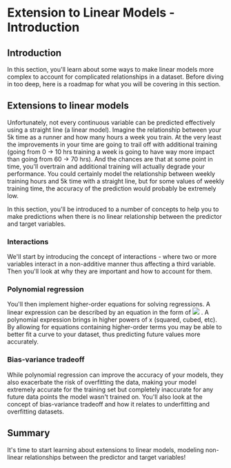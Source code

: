 
# Extension to Linear Models - Introduction

## Introduction

In this section, you'll learn about some ways to make linear models more complex to account for complicated relationships in a dataset. Before diving in too deep, here is a roadmap for what you will be covering in this section.

##  Extensions to linear models

Unfortunately, not every continuous variable can be predicted effectively using a straight line (a linear model). Imagine the relationship between your 5k time as a runner and how many hours a week you train. At the very least the improvements in your time are going to trail off with additional training (going from 0 -> 10 hrs training a week is going to have way more impact than going from 60 -> 70 hrs). And the chances are that at some point in time, you'll overtrain and additional training will actually degrade your performance. You could certainly model the relationship between weekly training hours and 5k time with a straight line, but for some values of weekly training time, the accuracy of the prediction would probably be extremely low.

In this section, you'll be introduced to a number of concepts to help you to make predictions when there is no linear relationship between the predictor and target variables.

### Interactions

We'll start by introducing the concept of interactions - where two or more variables interact in a non-additive manner thus affecting a third variable. Then you'll look at why they are important and how to account for them.

### Polynomial regression

You'll then implement higher-order equations for solving regressions. A linear expression can be described by an equation in the form of  <img src="https://render.githubusercontent.com/render/math?math=y = mx %2b b"> . A polynomial expression brings in higher powers of x (squared, cubed, etc). By allowing for equations containing higher-order terms you may be able to better fit a curve to your dataset, thus predicting future values more accurately.

### Bias-variance tradeoff

While polynomial regression can improve the accuracy of your models, they also exacerbate the risk of overfitting the data, making your model extremely accurate for the training set but completely inaccurate for any future data points the model wasn't trained on. You'll also look at the concept of bias-variance tradeoff and how it relates to underfitting and overfitting datasets.

## Summary

It's time to start learning about extensions to linear models, modeling non-linear relationships between the predictor and target variables! 
